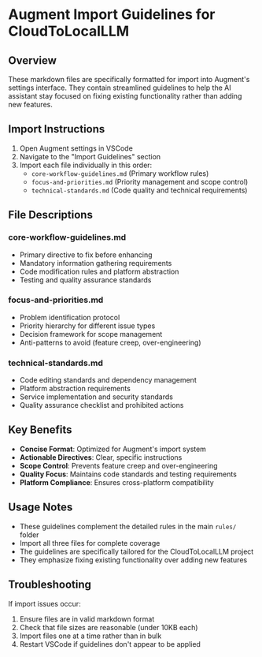 # Augment Import Guidelines for CloudToLocalLLM

## Overview
These markdown files are specifically formatted for import into Augment's settings interface. They contain streamlined guidelines to help the AI assistant stay focused on fixing existing functionality rather than adding new features.

## Import Instructions
1. Open Augment settings in VSCode
2. Navigate to the "Import Guidelines" section
3. Import each file individually in this order:
   - `core-workflow-guidelines.md` (Primary workflow rules)
   - `focus-and-priorities.md` (Priority management and scope control)
   - `technical-standards.md` (Code quality and technical requirements)

## File Descriptions

### core-workflow-guidelines.md
- Primary directive to fix before enhancing
- Mandatory information gathering requirements
- Code modification rules and platform abstraction
- Testing and quality assurance standards

### focus-and-priorities.md
- Problem identification protocol
- Priority hierarchy for different issue types
- Decision framework for scope management
- Anti-patterns to avoid (feature creep, over-engineering)

### technical-standards.md
- Code editing standards and dependency management
- Platform abstraction requirements
- Service implementation and security standards
- Quality assurance checklist and prohibited actions

## Key Benefits
- **Concise Format**: Optimized for Augment's import system
- **Actionable Directives**: Clear, specific instructions
- **Scope Control**: Prevents feature creep and over-engineering
- **Quality Focus**: Maintains code standards and testing requirements
- **Platform Compliance**: Ensures cross-platform compatibility

## Usage Notes
- These guidelines complement the detailed rules in the main `rules/` folder
- Import all three files for complete coverage
- The guidelines are specifically tailored for the CloudToLocalLLM project
- They emphasize fixing existing functionality over adding new features

## Troubleshooting
If import issues occur:
1. Ensure files are in valid markdown format
2. Check that file sizes are reasonable (under 10KB each)
3. Import files one at a time rather than in bulk
4. Restart VSCode if guidelines don't appear to be applied
